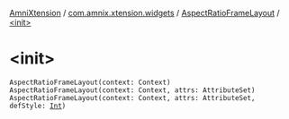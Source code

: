 [AmniXtension](../../index.md) / [com.amnix.xtension.widgets](../index.md) / [AspectRatioFrameLayout](index.md) / [&lt;init&gt;](./-init-.md)

# &lt;init&gt;

`AspectRatioFrameLayout(context: Context)`
`AspectRatioFrameLayout(context: Context, attrs: AttributeSet)`
`AspectRatioFrameLayout(context: Context, attrs: AttributeSet, defStyle: `[`Int`](https://kotlinlang.org/api/latest/jvm/stdlib/kotlin/-int/index.html)`)`